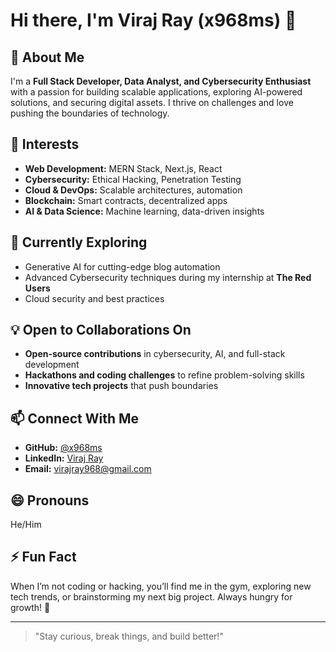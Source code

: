 # Hi there, I'm Viraj Ray (x968ms) 👋

## 🚀 About Me
I'm a **Full Stack Developer, Data Analyst, and Cybersecurity Enthusiast** with a passion for building scalable applications, exploring AI-powered solutions, and securing digital assets. I thrive on challenges and love pushing the boundaries of technology.

## 👀 Interests
- **Web Development:** MERN Stack, Next.js, React
- **Cybersecurity:** Ethical Hacking, Penetration Testing
- **Cloud & DevOps:** Scalable architectures, automation
- **Blockchain:** Smart contracts, decentralized apps
- **AI & Data Science:** Machine learning, data-driven insights

## 🌱 Currently Exploring
- Generative AI for cutting-edge blog automation
- Advanced Cybersecurity techniques during my internship at **The Red Users**
- Cloud security and best practices

## 💡 Open to Collaborations On
- **Open-source contributions** in cybersecurity, AI, and full-stack development
- **Hackathons and coding challenges** to refine problem-solving skills
- **Innovative tech projects** that push boundaries

## 📫 Connect With Me
- **GitHub:** [@x968ms](https://github.com/x968ms)
- **LinkedIn:** [Viraj Ray](https://www.linkedin.com/in/viraj-ray-74a260310/)
- **Email:** virajray968@gmail.com

## 😄 Pronouns
He/Him

## ⚡ Fun Fact
When I’m not coding or hacking, you’ll find me in the gym, exploring new tech trends, or brainstorming my next big project. Always hungry for growth! 🚀

---
> "Stay curious, break things, and build better!"

<!---
x968ms/x968ms is a ✨ special ✨ repository because its `README.md` (this file) appears on your GitHub profile.
You can click the Preview link to take a look at your changes.
--->

